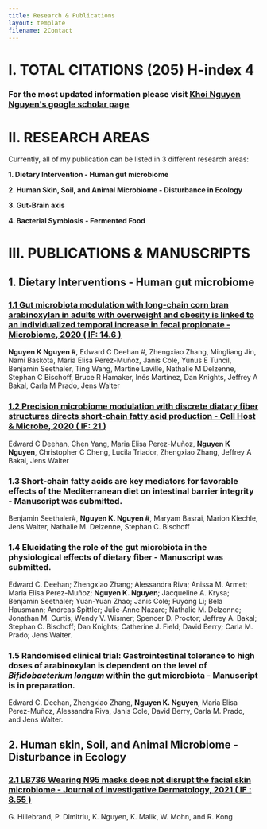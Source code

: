 ```yaml
---
title: Research & Publications
layout: template
filename: 2Contact
--- 
```


# I. TOTAL CITATIONS (205) H-index 4 
### For the most updated information please visit [Khoi Nguyen Nguyen's google scholar page](https://scholar.google.com.vn/citations?view_op=list_works&hl=vi&hl=vi&user=7Xrudt0AAAAJ)

# II. RESEARCH AREAS
Currently, all of my publication can be listed in 3 different research areas: 

**1.  Dietary Intervention - Human gut microbiome**

**2.  Human Skin, Soil, and Animal Microbiome - Disturbance in Ecology**

**3.  Gut-Brain axis**

**4.  Bacterial Symbiosis - Fermented Food**


# III. PUBLICATIONS & MANUSCRIPTS

## 1. Dietary Interventions - Human gut microbiome

### [1.1 Gut microbiota modulation with long-chain corn bran arabinoxylan in adults with overweight and obesity is linked to an individualized temporal increase in fecal propionate - Microbiome, 2020 ( IF: 14.6 )](https://microbiomejournal.biomedcentral.com/articles/10.1186/s40168-020-00887-w)
**Nguyen K Nguyen #**, Edward C Deehan #, Zhengxiao Zhang, Mingliang Jin, Nami Baskota, Maria Elisa Perez-Muñoz, Janis Cole, Yunus E Tuncil, Benjamin Seethaler, Ting Wang, Martine Laville, Nathalie M Delzenne, Stephan C Bischoff, Bruce R Hamaker, Inés Martínez, Dan Knights, Jeffrey A Bakal, Carla M Prado, Jens Walter

### [1.2 Precision microbiome modulation with discrete diatary fiber structures directs short-chain fatty acid production - Cell Host & Microbe, 2020 ( IF: 21 )](https://www.cell.com/cell-host-microbe/fulltext/S1931-3128(20)30045-7?_returnURL=https%3A%2F%2Flinkinghub.elsevier.com%2Fretrieve%2Fpii%2FS1931312820300457%3Fshowall%3Dtrue) 
  Edward C Deehan, Chen Yang, Maria Elisa Perez-Muñoz, **Nguyen K Nguyen**, Christopher C Cheng, Lucila Triador, Zhengxiao Zhang, Jeffrey A Bakal, Jens Walter

### 1.3 Short-chain fatty acids are key mediators for favorable effects of the Mediterranean diet on intestinal barrier integrity - Manuscript was submitted.
Benjamin Seethaler#, **Nguyen K. Nguyen #**, Maryam Basrai, Marion Kiechle, Jens Walter, Nathalie M. Delzenne, Stephan C. Bischoff

### 1.4 Elucidating the role of the gut microbiota in the physiological effects of dietary fiber - Manuscript was submitted.
  Edward C. Deehan; Zhengxiao Zhang; Alessandra Riva; Anissa M. Armet; Maria Elisa Perez-Muñoz; **Nguyen K. Nguyen**; Jacqueline A. Krysa; Benjamin Seethaler; Yuan-Yuan Zhao; Janis Cole; Fuyong Li; Bela Hausmann; Andreas Spittler; Julie-Anne Nazare; Nathalie M. Delzenne; Jonathan M. Curtis; Wendy V. Wismer; Spencer D. Proctor; Jeffrey A. Bakal; Stephan C. Bischoff; Dan Knights; Catherine J. Field; David Berry; Carla M. Prado; Jens Walter.

### 1.5 Randomised clinical trial: Gastrointestinal tolerance to high doses of arabinoxylan is dependent on the level of *Bifidobacterium longum* within the gut microbiota - Manuscript is in preparation.
  Edward C. Deehan, Zhengxiao Zhang, **Nguyen K. Nguyen**, Maria Elisa Perez-Muñoz, Alessandra Riva, Janis Cole, David Berry, Carla M. Prado, and Jens Walter.

## 2. Human skin, Soil, and Animal Microbiome - Disturbance in Ecology

### [2.1 LB736 Wearing N95 masks does not disrupt the facial skin microbiome - Journal of Investigative Dermatology, 2021 ( IF : 8.55 ) ](https://www.jidonline.org/article/S0022-202X(21)01523-2/fulltext)
  G. Hillebrand, P. Dimitriu, K. Nguyen, K. Malik, W. Mohn, and R. Kong













